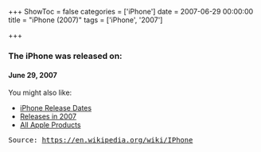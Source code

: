 +++
ShowToc = false
categories = ['iPhone']
date = 2007-06-29 00:00:00
title = "iPhone  (2007)"
tags = ['iPhone', '2007']

+++

### The iPhone  was released on: 
#### June 29, 2007


<!--more-->


    
You might also like:

- [iPhone Release Dates](https://AppleReleaseDate.com//categories/iphone/)
- [Releases in 2007](https://AppleReleaseDate.com//tags/2007/)
- [All Apple Products](https://AppleReleaseDate.com//categories/)



<kbd> Source: https://en.wikipedia.org/wiki/IPhone</kbd>

